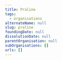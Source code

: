 ```yaml
---
title: Praline
tags:
  - organisations
alternateName: null
slug: praline
foundingDate: null
dissolutionDate: null
parentOrganisation: null
subOrganisations: []
urls: []
---
```

